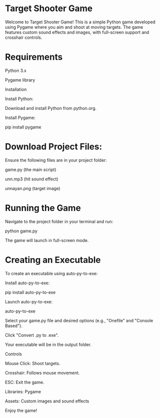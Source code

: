 
# Target Shooter Game

Welcome to Target Shooter Game! This is a simple Python game developed using Pygame where you aim and shoot at moving targets. The game features custom sound effects and images, with full-screen support and crosshair controls.




# Requirements

Python 3.x

Pygame library

Installation

Install Python:

Download and install Python from python.org.

Install Pygame:

pip install pygame

# Download Project Files:

Ensure the following files are in your project folder:

game.py (the main script)

unn.mp3 (hit sound effect)

unnayan.png (target image)

# Running the Game

Navigate to the project folder in your terminal and run:

python game.py

The game will launch in full-screen mode.

# Creating an Executable

To create an executable using auto-py-to-exe:

Install auto-py-to-exe:

pip install auto-py-to-exe

Launch auto-py-to-exe:

auto-py-to-exe

Select your game.py file and desired options (e.g., "Onefile" and "Console Based").

Click "Convert .py to .exe".

Your executable will be in the output folder.

Controls

Mouse Click: Shoot targets.

Crosshair: Follows mouse movement.

ESC: Exit the game.

Libraries: Pygame

Assets: Custom images and sound effects

Enjoy the game!
